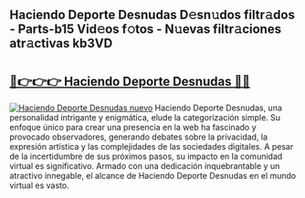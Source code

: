 ## Haciendo Deporte Desnudas D𝚎sn𝚞dos filtr𝚊dos - Parts-b15 Vid𝚎os f𝚘tos - N𝚞evas filtr𝚊ciones atr𝚊ctivas kb3VD

# <h2><a href="http://mb90c8.tromn.icu/?c=Haciendo+Deporte+Desnudas">🔗👉👉👉 Haciendo Deporte Desnudas 🔗🔗</a></h2>

[![Haciendo Deporte Desnudas nuevo](https://i.imgur.com/pEAQMta.gif)](http://mb90c8.tromn.icu/?c=Haciendo+Deporte+Desnudas)
Haciendo Deporte Desnudas, una personalidad intrigante y enigmática, elude la categorización simple. Su enfoque único para crear una presencia en la web ha fascinado y provocado observadores, generando debates sobre la privacidad, la expresión artística y las complejidades de las sociedades digitales. A pesar de la incertidumbre de sus próximos pasos, su impacto en la comunidad virtual es significativo. Armado con una dedicación inquebrantable y un atractivo innegable, el alcance de Haciendo Deporte Desnudas en el mundo virtual es vasto.
